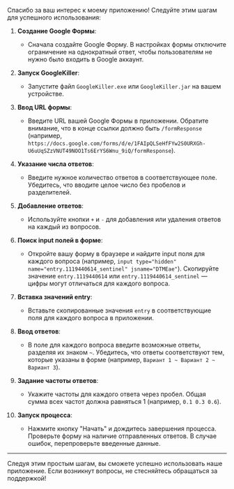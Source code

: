 Спасибо за ваш интерес к моему приложению! 
Следуйте этим шагам для успешного использования:

1. **Создание Google Формы**:
   - Сначала создайте Google Форму. В настройках формы отключите ограничение на однократный ответ, чтобы пользователям не нужно было входить в Google аккаунт.

2. **Запуск GoogleKiller**:
   - Запустите файл `GoogleKiller.exe` или `GoogleKiller.jar` на вашем устройстве.

3. **Ввод URL формы**:
   - Введите URL вашей Google Формы в приложении. Обратите внимание, что в конце ссылки должно быть `/formResponse` (например, `https://docs.google.com/forms/d/e/1FAIpQLSeHfFYw2S0URXGh-U6uUqSZzVNUT49NOO1Ts6ErYS6Wnu_9iQ/formResponse`).

4. **Указание числа ответов**:
   - Введите нужное количество ответов в соответствующее поле. Убедитесь, что вводите целое число без пробелов и разделителей.

5. **Добавление ответов**:
   - Используйте кнопки `+` и `-` для добавления или удаления ответов на каждый из вопросов.

6. **Поиск input полей в форме**:
   - Откройте вашу форму в браузере и найдите input поля для каждого вопроса (например, `input type="hidden" name="entry.1119440614_sentinel" jsname="DTMEae"`). Скопируйте значение `entry.1119440614` или `entry.1119440614_sentinel` — цифры могут отличаться для каждого вопроса.

7. **Вставка значений entry**:
   - Вставьте скопированные значения `entry` в соответствующие поля для каждого вопроса в приложении.

8. **Ввод ответов**:
   - В поле для каждого вопроса введите возможные ответы, разделяя их знаком `~`. Убедитесь, что ответы соответствуют тем, которые указаны в форме (например, `Вариант 1 ~ Вариант 2 ~ Вариант 3`).

9. **Задание частоты ответов**:
   - Укажите частоты для каждого ответа через пробел. Общая сумма всех частот должна равняться 1 (например, `0.1 0.3 0.6`).

10. **Запуск процесса**:
    - Нажмите кнопку "Начать" и дождитесь завершения процесса. Проверьте форму на наличие отправленных ответов. В случае ошибок, перепроверьте введенные данные.

---

Следуя этим простым шагам, вы сможете успешно использовать наше приложение. Если возникнут вопросы, не стесняйтесь обращаться за поддержкой!
